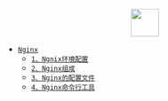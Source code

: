 <p align="center">
  <a href="#">
    <img height="50" src="https://simpleicons.org/icons/nginx.svg?sanitize=true">
  </a>
</p>


- [`Nginx`](./README.md)
  - [`1、Ngnix环境配置`](./1、Ngnix环境配置.md)
  - [`2、Nginx组成`](./2、Nginx组成.md)
  - [`3、Nginx的配置文件`](./3、Nginx的配置文件.md)
  - [`4、Nginx命令行工具`](./4、Nginx命令行工具.md) 



